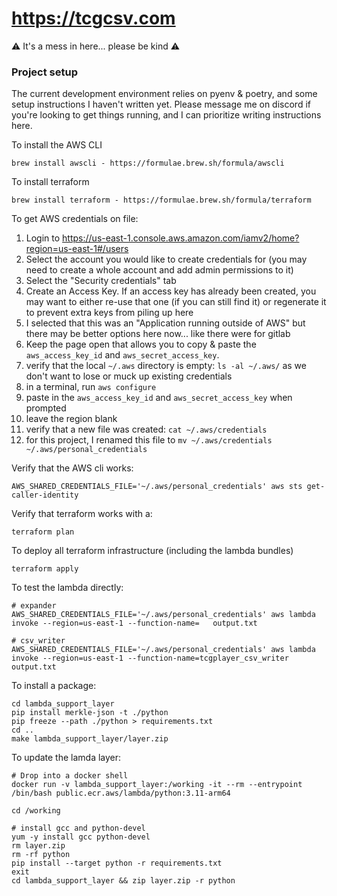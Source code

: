 # https://tcgcsv.com

⚠️ It's a mess in here... please be kind ⚠️

### Project setup

The current development environment relies on pyenv & poetry, and some setup instructions I haven't written yet. Please message me on discord if you're looking to get things running, and I can prioritize writing instructions here.

To install the AWS CLI
```
brew install awscli - https://formulae.brew.sh/formula/awscli
```

To install terraform
```
brew install terraform - https://formulae.brew.sh/formula/terraform
```

To get AWS credentials on file:
1. Login to https://us-east-1.console.aws.amazon.com/iamv2/home?region=us-east-1#/users
2. Select the account you would like to create credentials for (you may need to create a whole account and add admin permissions to it)
3. Select the "Security credentials" tab
4. Create an Access Key. If an access key has already been created, you may want to either re-use that one (if you can still find it) or regenerate it to prevent extra keys from piling up here
5. I selected that this was an "Application running outside of AWS" but there may be better options here now... like there were for gitlab
6. Keep the page open that allows you to copy & paste the `aws_access_key_id` and `aws_secret_access_key`.
7. verify that the local `~/.aws` directory is empty: `ls -al ~/.aws/` as we don't want to lose or muck up existing credentials
8. in a terminal, run `aws configure`
9. paste in the `aws_access_key_id` and `aws_secret_access_key` when prompted
10. leave the region blank
11. verify that a new file was created: `cat ~/.aws/credentials`
12. for this project, I renamed this file to `mv ~/.aws/credentials ~/.aws/personal_credentials`

Verify that the AWS cli works:
```
AWS_SHARED_CREDENTIALS_FILE='~/.aws/personal_credentials' aws sts get-caller-identity
```

Verify that terraform works with a:
```
terraform plan
```

To deploy all terraform infrastructure (including the lambda bundles)
```
terraform apply
```

To test the lambda directly:

```
# expander
AWS_SHARED_CREDENTIALS_FILE='~/.aws/personal_credentials' aws lambda invoke --region=us-east-1 --function-name=   output.txt

# csv_writer
AWS_SHARED_CREDENTIALS_FILE='~/.aws/personal_credentials' aws lambda invoke --region=us-east-1 --function-name=tcgplayer_csv_writer output.txt
```

To install a package:

```
cd lambda_support_layer
pip install merkle-json -t ./python
pip freeze --path ./python > requirements.txt
cd ..
make lambda_support_layer/layer.zip
```

To update the lamda layer:

```
# Drop into a docker shell
docker run -v lambda_support_layer:/working -it --rm --entrypoint /bin/bash public.ecr.aws/lambda/python:3.11-arm64

cd /working

# install gcc and python-devel
yum -y install gcc python-devel
rm layer.zip
rm -rf python
pip install --target python -r requirements.txt
exit
cd lambda_support_layer && zip layer.zip -r python
```
